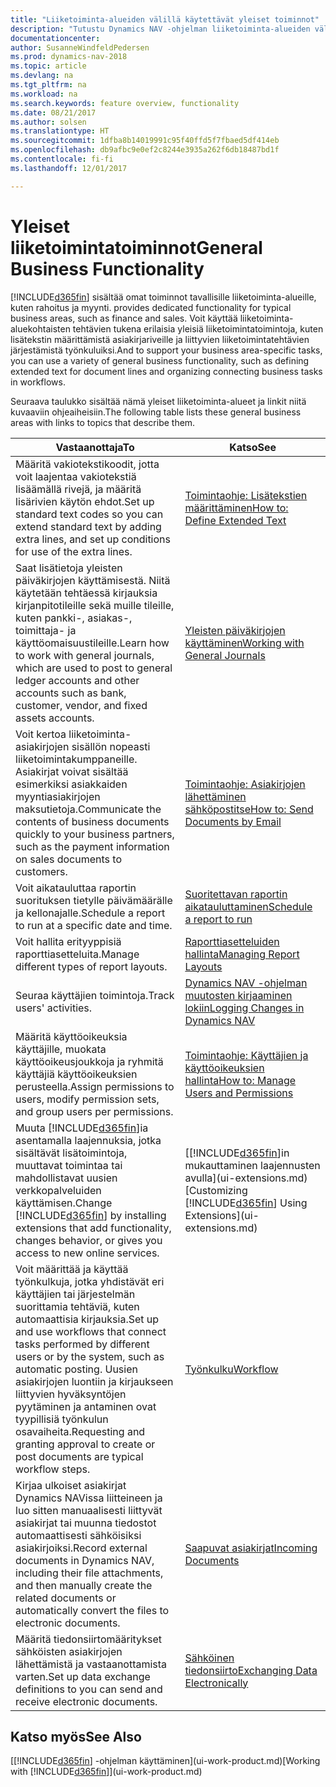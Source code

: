 ```yaml
---
title: "Liiketoiminta-alueiden välillä käytettävät yleiset toiminnot"
description: "Tutustu Dynamics NAV -ohjelman liiketoiminta-alueiden välillä käytettäviin toimintoihin ja ominaisuuksiin."
documentationcenter: 
author: SusanneWindfeldPedersen
ms.prod: dynamics-nav-2018
ms.topic: article
ms.devlang: na
ms.tgt_pltfrm: na
ms.workload: na
ms.search.keywords: feature overview, functionality
ms.date: 08/21/2017
ms.author: solsen
ms.translationtype: HT
ms.sourcegitcommit: 1dfba8b14019991c95f40ffd5f7fbaed5df414eb
ms.openlocfilehash: db9afbc9e0ef2c8244e3935a262f6db18487bd1f
ms.contentlocale: fi-fi
ms.lasthandoff: 12/01/2017

---
```

# <a name="general-business-functionality"></a><span data-ttu-id="df5f8-103">Yleiset liiketoimintatoiminnot</span><span class="sxs-lookup"><span data-stu-id="df5f8-103">General Business Functionality</span></span>
[!INCLUDE[d365fin](includes/d365fin_md.md)]<span data-ttu-id="df5f8-104"> sisältää omat toiminnot tavallisille liiketoiminta-alueille, kuten rahoitus ja myynti.</span><span class="sxs-lookup"><span data-stu-id="df5f8-104"> provides dedicated functionality for typical business areas, such as finance and sales.</span></span> <span data-ttu-id="df5f8-105">Voit käyttää liiketoiminta-aluekohtaisten tehtävien tukena erilaisia yleisiä liiketoimintatoimintoja, kuten lisätekstin määrittämistä asiakirjariveille ja liittyvien liiketoimintatehtävien järjestämistä työnkuluiksi.</span><span class="sxs-lookup"><span data-stu-id="df5f8-105">And to support your business area-specific tasks, you can use a variety of general business functionality, such as defining extended text for document lines and organizing connecting business tasks in workflows.</span></span>

<span data-ttu-id="df5f8-106">Seuraava taulukko sisältää nämä yleiset liiketoiminta-alueet ja linkit niitä kuvaaviin ohjeaiheisiin.</span><span class="sxs-lookup"><span data-stu-id="df5f8-106">The following table lists these general business areas with links to topics that describe them.</span></span>

| <span data-ttu-id="df5f8-107">Vastaanottaja</span><span class="sxs-lookup"><span data-stu-id="df5f8-107">To</span></span> | <span data-ttu-id="df5f8-108">Katso</span><span class="sxs-lookup"><span data-stu-id="df5f8-108">See</span></span> |
| --- | --- |
| <span data-ttu-id="df5f8-109">Määritä vakiotekstikoodit, jotta voit laajentaa vakiotekstiä lisäämällä rivejä, ja määritä lisärivien käytön ehdot.</span><span class="sxs-lookup"><span data-stu-id="df5f8-109">Set up standard text codes so you can extend standard text by adding extra lines, and set up conditions for use of the extra lines.</span></span> |[<span data-ttu-id="df5f8-110">Toimintaohje: Lisätekstien määrittäminen</span><span class="sxs-lookup"><span data-stu-id="df5f8-110">How to: Define Extended Text</span></span>](ui-how-define-ext-text.md) |
| <span data-ttu-id="df5f8-111">Saat lisätietoja yleisten päiväkirjojen käyttämisestä. Niitä käytetään tehtäessä kirjauksia kirjanpitotileille sekä muille tileille, kuten pankki-, asiakas-, toimittaja- ja käyttöomaisuustileille.</span><span class="sxs-lookup"><span data-stu-id="df5f8-111">Learn how to work with general journals, which are used to post to general ledger accounts and other accounts such as bank, customer, vendor, and fixed assets accounts.</span></span> |[<span data-ttu-id="df5f8-112">Yleisten päiväkirjojen käyttäminen</span><span class="sxs-lookup"><span data-stu-id="df5f8-112">Working with General Journals</span></span>](ui-work-general-journals.md) |
| <span data-ttu-id="df5f8-113">Voit kertoa liiketoiminta-asiakirjojen sisällön nopeasti liiketoimintakumppaneille. Asiakirjat voivat sisältää esimerkiksi asiakkaiden myyntiasiakirjojen maksutietoja.</span><span class="sxs-lookup"><span data-stu-id="df5f8-113">Communicate the contents of business documents quickly to your business partners, such as the payment information on sales documents to customers.</span></span> |[<span data-ttu-id="df5f8-114">Toimintaohje: Asiakirjojen lähettäminen sähköpostitse</span><span class="sxs-lookup"><span data-stu-id="df5f8-114">How to: Send Documents by Email</span></span>](ui-how-send-documents-email.md) |
| <span data-ttu-id="df5f8-115">Voit aikatauluttaa raportin suorituksen tietylle päivämäärälle ja kellonajalle.</span><span class="sxs-lookup"><span data-stu-id="df5f8-115">Schedule a report to run at a specific date and time.</span></span> |[<span data-ttu-id="df5f8-116">Suoritettavan raportin aikatauluttaminen</span><span class="sxs-lookup"><span data-stu-id="df5f8-116">Schedule a report to run</span></span>](ui-work-report.md#ScheduleReport) |
| <span data-ttu-id="df5f8-117">Voit hallita erityyppisiä raporttiasetteluita.</span><span class="sxs-lookup"><span data-stu-id="df5f8-117">Manage different types of report layouts.</span></span> |[<span data-ttu-id="df5f8-118">Raporttiasetteluiden hallinta</span><span class="sxs-lookup"><span data-stu-id="df5f8-118">Managing Report Layouts</span></span>](ui-manage-report-layouts.md) |
| <span data-ttu-id="df5f8-119">Seuraa käyttäjien toimintoja.</span><span class="sxs-lookup"><span data-stu-id="df5f8-119">Track users' activities.</span></span>|[<span data-ttu-id="df5f8-120">Dynamics NAV -ohjelman muutosten kirjaaminen lokiin</span><span class="sxs-lookup"><span data-stu-id="df5f8-120">Logging Changes in Dynamics NAV</span></span>](across-log-changes.md)|
|<span data-ttu-id="df5f8-121">Määritä käyttöoikeuksia käyttäjille, muokata käyttöoikeusjoukkoja ja ryhmitä käyttäjiä käyttöoikeuksien perusteella.</span><span class="sxs-lookup"><span data-stu-id="df5f8-121">Assign permissions to users, modify permission sets, and group users per permissions.</span></span>|[<span data-ttu-id="df5f8-122">Toimintaohje: Käyttäjien ja käyttöoikeuksien hallinta</span><span class="sxs-lookup"><span data-stu-id="df5f8-122">How to: Manage Users and Permissions</span></span>](ui-how-users-permissions.md)|
| <span data-ttu-id="df5f8-123">Muuta [!INCLUDE[d365fin](includes/d365fin_md.md)]ia asentamalla laajennuksia, jotka sisältävät lisätoimintoja, muuttavat toimintaa tai mahdollistavat uusien verkkopalveluiden käyttämisen.</span><span class="sxs-lookup"><span data-stu-id="df5f8-123">Change [!INCLUDE[d365fin](includes/d365fin_md.md)] by installing extensions that add functionality, changes behavior, or gives you access to new online services.</span></span> |<span data-ttu-id="df5f8-124">[[!INCLUDE[d365fin](includes/d365fin_md.md)]in mukauttaminen laajennusten avulla](ui-extensions.md)</span><span class="sxs-lookup"><span data-stu-id="df5f8-124">[Customizing [!INCLUDE[d365fin](includes/d365fin_md.md)] Using Extensions](ui-extensions.md)</span></span> |
|<span data-ttu-id="df5f8-125">Voit määrittää ja käyttää työnkulkuja, jotka yhdistävät eri käyttäjien tai järjestelmän suorittamia tehtäviä, kuten automaattisia kirjauksia.</span><span class="sxs-lookup"><span data-stu-id="df5f8-125">Set up and use workflows that connect tasks performed by different users or by the system, such as automatic posting.</span></span> <span data-ttu-id="df5f8-126">Uusien asiakirjojen luontiin ja kirjaukseen liittyvien hyväksyntöjen pyytäminen ja antaminen ovat tyypillisiä työnkulun osavaiheita.</span><span class="sxs-lookup"><span data-stu-id="df5f8-126">Requesting and granting approval to create or post documents are typical workflow steps.</span></span>|[<span data-ttu-id="df5f8-127">Työnkulku</span><span class="sxs-lookup"><span data-stu-id="df5f8-127">Workflow</span></span>](across-workflow.md)|
|<span data-ttu-id="df5f8-128">Kirjaa ulkoiset asiakirjat Dynamics NAVissa liitteineen ja luo sitten manuaalisesti liittyvät asiakirjat tai muunna tiedostot automaattisesti sähköisiksi asiakirjoiksi.</span><span class="sxs-lookup"><span data-stu-id="df5f8-128">Record external documents in Dynamics NAV, including their file attachments, and then manually create the related documents or automatically convert the files to electronic documents.</span></span>|[<span data-ttu-id="df5f8-129">Saapuvat asiakirjat</span><span class="sxs-lookup"><span data-stu-id="df5f8-129">Incoming Documents</span></span>](across-income-documents.md)|
| <span data-ttu-id="df5f8-130">Määritä tiedonsiirtomääritykset sähköisten asiakirjojen lähettämistä ja vastaanottamista varten.</span><span class="sxs-lookup"><span data-stu-id="df5f8-130">Set up data exchange definitions to you can send and receive electronic documents.</span></span> |[<span data-ttu-id="df5f8-131">Sähköinen tiedonsiirto</span><span class="sxs-lookup"><span data-stu-id="df5f8-131">Exchanging Data Electronically</span></span>](across-data-exchange.md) |

## <a name="see-also"></a><span data-ttu-id="df5f8-132">Katso myös</span><span class="sxs-lookup"><span data-stu-id="df5f8-132">See Also</span></span>
<span data-ttu-id="df5f8-133">[[!INCLUDE[d365fin](includes/d365fin_md.md)] -ohjelman käyttäminen](ui-work-product.md)</span><span class="sxs-lookup"><span data-stu-id="df5f8-133">[Working with [!INCLUDE[d365fin](includes/d365fin_md.md)]](ui-work-product.md)</span></span>

